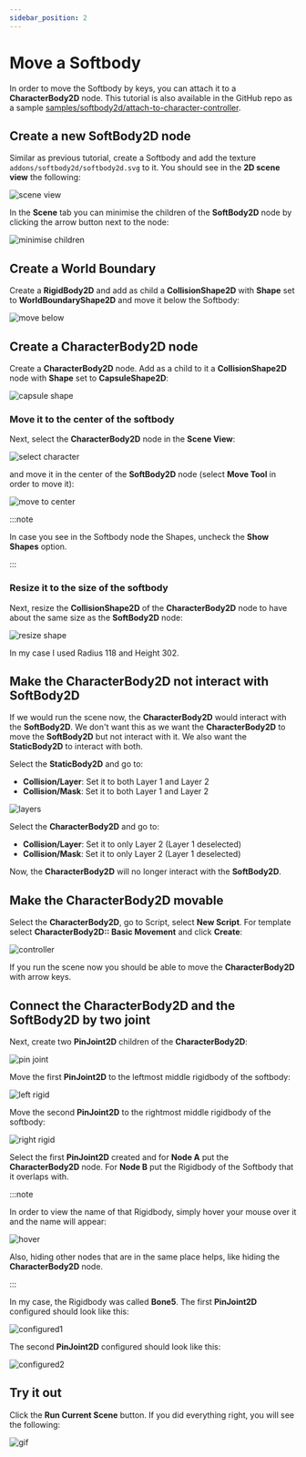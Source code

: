 ```yaml
---
sidebar_position: 2
---
```


# Move a Softbody

In order to move the Softbody by keys, you can attach it to a **CharacterBody2D** node. This tutorial is also available in the GitHub repo as a sample [samples/softbody2d/attach-to-character-controller](https://github.com/appsinacup/godot-softbody2d/tree/main/samples/softbody2d/attach-to-character-controller).

## Create a new SoftBody2D node

Similar as previous tutorial, create a Softbody and add the texture `addons/softbody2d/softbody2d.svg` to it. You should see in the **2D scene view** the following:

![scene view](/img/create-a-softbody/scene-view.png)

In the **Scene** tab you can minimise the children of the **SoftBody2D** node by clicking the arrow button next to the node:

![minimise children](/img/create-a-softbody/minimise-children.png)

## Create a World Boundary

Create a **RigidBody2D** and add as child a **CollisionShape2D** with **Shape** set to **WorldBoundaryShape2D** and move it below the Softbody:

![move below](/img/create-a-softbody/move-static-body2d.png)

## Create a CharacterBody2D node

Create a **CharacterBody2D** node. Add as a child to it a **CollisionShape2D** node with **Shape** set to **CapsuleShape2D**:

![capsule shape](/img/attach-a-softbody-to-character-controller/capsule-shape.png)

### Move it to the center of the softbody

Next, select the **CharacterBody2D** node in the **Scene View**:

![select character](/img/attach-a-softbody-to-character-controller/select-character.png)

and move it in the center of the **SoftBody2D** node (select **Move Tool** in order to move it):

![move to center](/img/attach-a-softbody-to-character-controller/move-to-center.png)

:::note

In case you see in the Softbody node the Shapes, uncheck the **Show Shapes** option.

:::

### Resize it to the size of the softbody

Next, resize the **CollisionShape2D** of the **CharacterBody2D** node to have about the same size as the **SoftBody2D** node:

![resize shape](/img/attach-a-softbody-to-character-controller/resize-shape.png)

In my case I used Radius 118 and Height 302.

## Make the CharacterBody2D not interact with SoftBody2D

If we would run the scene now, the **CharacterBody2D** would interact with the **SoftBody2D**. We don't want this as we want the **CharacterBody2D** to move the **SoftBody2D** but not interact with it. We also want the **StaticBody2D** to interact with both.

Select the **StaticBody2D** and go to:
- **Collision/Layer**: Set it to both Layer 1 and Layer 2
- **Collision/Mask**: Set it to both Layer 1 and Layer 2

![layers](/img/attach-a-softbody-to-character-controller/layers.png)

Select the **CharacterBody2D** and go to:
- **Collision/Layer**: Set it to only Layer 2 (Layer 1 deselected)
- **Collision/Mask**: Set it to only Layer 2 (Layer 1 deselected)

Now, the **CharacterBody2D** will no longer interact with the **SoftBody2D**.

## Make the CharacterBody2D movable

Select the **CharacterBody2D**, go to Script, select **New Script**. For template select **CharacterBody2D:: Basic Movement** and click **Create**:

![controller](/img/attach-a-softbody-to-character-controller/controller.png)

If you run the scene now you should be able to move the **CharacterBody2D** with arrow keys.

## Connect the CharacterBody2D and the SoftBody2D by two joint

Next, create two **PinJoint2D** children of the **CharacterBody2D**:

![pin joint](/img/attach-a-softbody-to-character-controller/pin-joint.png)

Move the first **PinJoint2D** to the leftmost middle rigidbody of the softbody:

![left rigid](/img/attach-a-softbody-to-character-controller/left-rigid.png)

Move the second **PinJoint2D** to the rightmost middle rigidbody of the softbody:

![right rigid](/img/attach-a-softbody-to-character-controller/right-rigid.png)

Select the first **PinJoint2D** created and for **Node A** put the **CharacterBody2D** node. For **Node B** put the Rigidbody of the Softbody that it overlaps with.


:::note

In order to view the name of that Rigidbody, simply hover your mouse over it and the name will appear:

![hover](/img/attach-a-softbody-to-character-controller/hover.png)

Also, hiding other nodes that are in the same place helps, like hiding the **CharacterBody2D** node.

:::

In my case, the Rigidbody was called **Bone5**. The first **PinJoint2D** configured should look like this:

![configured1](/img/attach-a-softbody-to-character-controller/configured1.png)

The second **PinJoint2D** configured should look like this:

![configured2](/img/attach-a-softbody-to-character-controller/configured2.png)


## Try it out

Click the **Run Current Scene** button. If you did everything right, you will see the following:

![gif](/img/attach-a-softbody-to-character-controller/result.gif)
